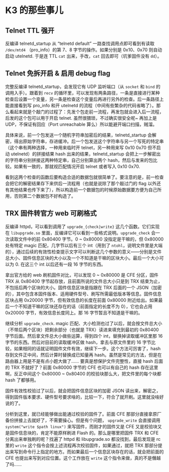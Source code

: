 K3 的那些事儿
===

## Telnet TTL 强开

反编译 telnetd_startup 从 “telnetd default” 一路查找调用点即可看到有读取 `/dev/mtd4` （pro_info）的第 7、8 字节的操作。如果分别是 0x10、0x70 则自动启动 utelnetd. 于是连 TTL `cat` 出来，手改，`cat` 回去即可（坑爹固件没有 `dd`）。

## Telnet 免拆开启 & 启用 debug flag

完整反编译 telnetd_startup，会发现它有 UDP 监听端口（从 `socket` 和 `bind` 的调用入手）。跟着到 `recv` 的循环里，可以发现有两条路径，一条是直接进行某种检查后设置一个变量，另一条是检查这个变量后再进行另外的检查。后一条路径上能直接看到写 pro_info 和开 utelnetd 的流程（中间有些繁杂的代码省略了）。那么看起来就是个敲门的过程了：先发个包走前一流程，再发包就会进入后一流程，后发的这个包可以用于开启 telnet. 虽然很猥琐，不过确实很安全呢~ 再加上是 UDP，不保证有回应（Port unreachable 算么）所以能避开端口扫描，贼溜。

具体来说，前一个包发送一个随机字符串加密后的结果，telnetd_startup 会解密，得出原始字符串，存进缓冲。后一个包发送这个字符串与另一个写死的特定串（这个串有两种选择，一种用来临时开 telnet，另一种用来写 0x10 0x70 但不启动 utelnetd）的拼接结果 hash 出来的结果，telnetd_startup 会把上一步解密出的字符串分别拼接这两种特定串，自己分别算出两个 hash，然后与发来的包比较。如果有一致的，那就视匹配情况开启 telnet 或者写入 0x10 0x70.

看到这两个检查的函数后要构造合适的数据包就很简单了。要注意的是，前一检查会把它的解密结果存下来供后一流程用（也就是说除了那个敲过门的 flag 以外还有其他结果也传下来了），所以构造前一个数据包的时候原始数据要方便为自己所用，否则第二个数据包不好构造了。

## TRX 固件转官方 web 可刷格式

反编译 httpd，可以看到调用了 `upgrade_{check|write}` 这几个函数。它们实现在 `libupgrade.so` 里面，反编译它可以看到一些格式说明。`upgrade_check` 会一次读取文件中的前 0x80400 字节。0 ~ 0x80000 没指定是干嘛的，但 0x80000 处有特定 magic 匹配，几字节以后有三个 int（用到了 `ntohl`，说明文件里是大端的），通过后续的有效性检查提示文字可以判断这几个参数的意义——分别是文件总大小、固件信息区块的大小以及一个不知道是干嘛的区块大小。最后一个大小可以为 0. 在这三个 int 以后还有一段 16 字节的东西。

拿出官方给的 web 刷机固件对比，可以发现 0 ~ 0x80000 是 CFE 分区，固件 TRX 从 0x80400 字节起存放，且前面所说的文件总大小只是到 TRX 结束为止，不包括后两个区块的大小。固件信息区块是指跟在 TRX 后面的一个 JSON（加密的），其中包含本固件版本、适用硬件型号、刷写所需最低版本等信息。固件信息区块占用 0x20000 字节，但有效信息的长度在前面 0x80000 附近给出。如果最后一个不知道干嘛的区块还存在的话（前面指定的长度不为 0），它也会占用 0x20000 字节，有效信息长度同上。那 16 字节暂且不知道是干嘛的。

继续分析 `upgrade_check`. magic 匹配、大小检测也过了以后，就会按文件总大小（不带后两个区块）把剩余部分（也就是 TRX）读进来填充到最初的 0x80400 字节后面。然后拿文件总大小做些运算，得到四个 int，替换掉读取缓冲区里那 16 字节的东西。然后对目前的读取缓冲区做 hash，拿去与原文件里的 16 字节比较，如果相同的话就证明固件文件有效，继续下一步。这个方法可厉害了，hash 存到文件正中间，然后计算时替换成已知量再 hash。虽然是常见的方法，但是在路由器上用是不是有点小题大做了…… 要真是想保护文件完整性，直接 hash 后面的 TRX 不就好了？前面 0x80000 字节的 CFE 也可以有自己的 hash 存在这里啊，反正中间这个 0x80000 ~ 0x80400 的校验块那么大，把文件里的每个块都 hash 了都够用。

固件有效性校验过了以后，就会把固件信息区块的加密 JSON 读出来，解密之，得到固件版本要求、硬件型号要求啥的，比较一下，符合了就开刷。这里就没啥好说的了。

分析到这里，就已经能够做出能通过校验的固件了。前面 CFE 那部分直接拿原厂备份拼接上去就好了，不需要操心。但是有个问题， `upgrade_write` 会直接调用 `system("write $path linux")` 来写固件，而刚才的固件又是 CFE 又是校验块又是固件信息块的，肯定不能原样刷进 Flash 的。那么是哪里把固件 TRX 和 CFE 分离出来单独刷的呢？找遍了 httpd 和 libupgrade.so 都没找到，最后发现是 rc 里的 `write` 这个指令会按上述流程再次校验固件，如果通过，就把 TRX 那部分提出来写到命令行上指定的地方。而如果最后一个信息区块存在的话，就会把前面的 CFE 也提出来写到对应位置。这个工作放在 `write` 这个指令来做，真的不是僭越了吗……